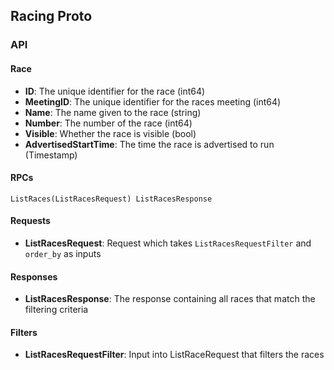 ## Racing Proto

### API

#### Race
* **ID**: The unique identifier for the race (int64)
* **MeetingID**: The unique identifier for the races meeting (int64)
* **Name**: The name given to the race (string)
* **Number**: The number of the race (int64)
* **Visible**: Whether the race is visible (bool)
* **AdvertisedStartTime**: The time the race is advertised to run (Timestamp)

#### RPCs
```ListRaces(ListRacesRequest) ListRacesResponse```

#### Requests
* **ListRacesRequest**: Request which takes ```ListRacesRequestFilter``` and ```order_by``` as inputs 

#### Responses
* **ListRacesResponse**: The response containing all races that match the filtering criteria

#### Filters
* **ListRacesRequestFilter**: Input into ListRaceRequest that filters the races